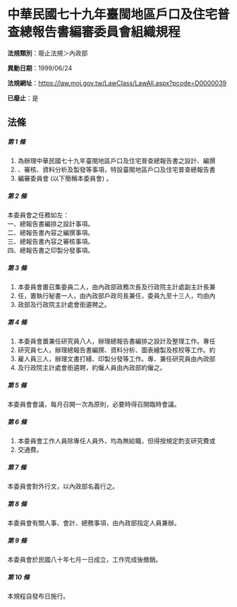 # 中華民國七十九年臺閩地區戶口及住宅普查總報告書編審委員會組織規程

**法規類別**：廢止法規＞內政部

**異動日期**：1999/06/24  

**法規網址**：https://law.moj.gov.tw/LawClass/LawAll.aspx?pcode=D0000039

**已廢止**：是



## 法條
##### 第 1 條
1. 為辦理中華民國七十九年臺閩地區戶口及住宅普查總報告書之設計、編撰
1. 、審核、資料分析及製發等事項，特設臺閩地區戶口及住宅普查總報告書
1. 編審委員會 (以下簡稱本委員會) 。

##### 第 2 條
本委員會之任務如左：  
一、總報告書編排之設計事項。  
二、總報告書內容之編撰事項。  
三、總報告書內容之審核事項。  
四、總報告書之印製分發事項。

##### 第 3 條
1. 本委員會置召集委員二人，由內政部政務次長及行政院主計處副主計長兼
1. 任，置執行秘書一人，由內政部戶政司長兼任，委員九至十三人，均由內
1. 政部及行政院主計處會銜遴聘之。

##### 第 4 條
1. 本委員會置兼任研究員八人，辦理總報告書編排之設計及整理工作。專任
1. 研究員七人，辦理總報告書編撰、資料分析、圖表繪製及核校等工作。約
1. 雇人員三人，辦理文書打繕、印製分發等工作。專、兼任研究員由內政部
1. 及行政院主計處會銜遴聘，約僱人員由內政部約僱之。

##### 第 5 條
本委員會會議，每月召開一次為原則，必要時得召開臨時會議。

##### 第 6 條
1. 本委員會工作人員除專任人員外，均為無給職，但得按規定酌支研究費或
1. 交通費。

##### 第 7 條
本委員會對外行文，以內政部名義行之。

##### 第 8 條
本委員會有關人事、會計、總務事項，由內政部指定人員兼辦。

##### 第 9 條
本委員會於民國八十年七月一日成立，工作完成後撤銷。

##### 第 10 條
本規程自發布日施行。


